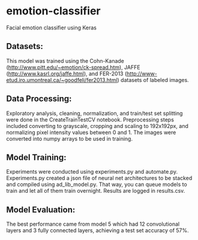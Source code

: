 # emotion-classifier
Facial emotion classifier using Keras

## Datasets:
This model was trained using the Cohn-Kanade (http://www.pitt.edu/~emotion/ck-spread.htm), JAFFE (http://www.kasrl.org/jaffe.html), and FER-2013 (http://www-etud.iro.umontreal.ca/~goodfeli/fer2013.html) datasets of labeled images.

## Data Processing:
Exploratory analysis, cleaning, normalization, and train/test set splitting were done in the CreateTrainTestCV notebook. Preprocessing steps included converting to grayscale, cropping and scaling to 192x192px, and normalizing pixel intensity values between 0 and 1. The images were converted into numpy arrays to be used in training.

## Model Training:
Experiments were conducted using experiments.py and automate.py. Experiments.py created a json file of neural net architectures to be stacked and compiled using ad_lib_model.py. That way, you can queue models to train and let all of them train overnight. Results are logged in results.csv.

## Model Evaluation:
The best performance came from model 5 which had 12 convolutional layers and 3 fully connected layers, achieving a test set accuracy of 57%.
